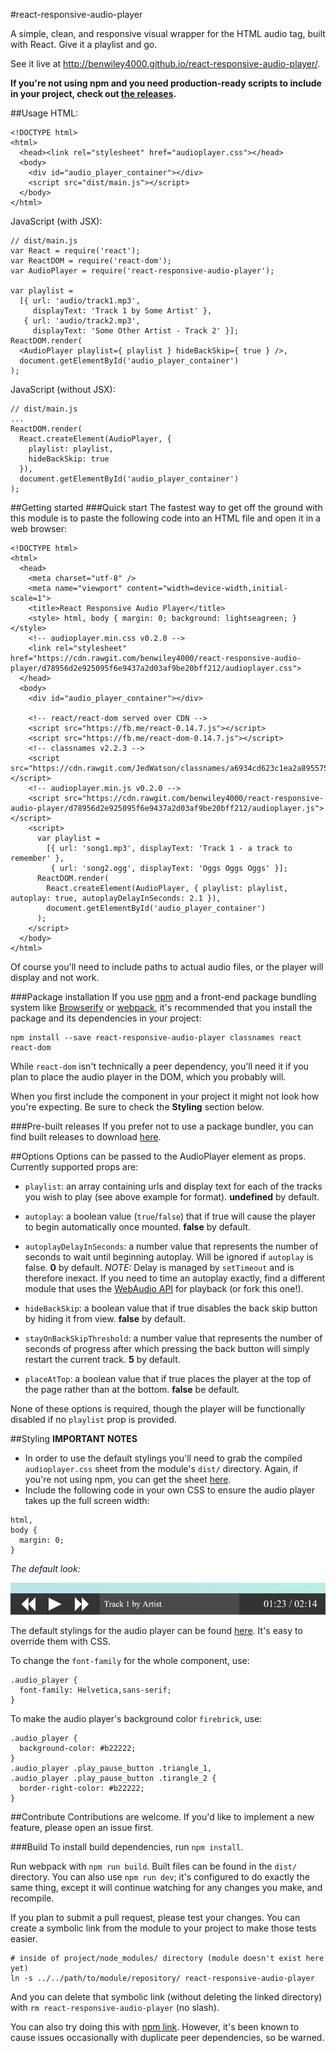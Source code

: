 #react-responsive-audio-player

A simple, clean, and responsive visual wrapper for the HTML audio tag, built with React. Give it a playlist and go.

See it live at http://benwiley4000.github.io/react-responsive-audio-player/.

**If you're not using npm and you need production-ready scripts to include in your project, check out [the releases](https://github.com/benwiley4000/react-responsive-audio-player/releases).**

##Usage
HTML:
```
<!DOCTYPE html>
<html>
  <head><link rel="stylesheet" href="audioplayer.css"></head>
  <body>
    <div id="audio_player_container"></div>
    <script src="dist/main.js"></script>
  </body>
</html>
```
JavaScript (with JSX):
```
// dist/main.js
var React = require('react');
var ReactDOM = require('react-dom');
var AudioPlayer = require('react-responsive-audio-player');

var playlist =
  [{ url: 'audio/track1.mp3',
     displayText: 'Track 1 by Some Artist' },
   { url: 'audio/track2.mp3',
     displayText: 'Some Other Artist - Track 2' }];
ReactDOM.render(
  <AudioPlayer playlist={ playlist } hideBackSkip={ true } />,
  document.getElementById('audio_player_container')
);
```
JavaScript (without JSX):
```
// dist/main.js
...
ReactDOM.render(
  React.createElement(AudioPlayer, {
    playlist: playlist,
    hideBackSkip: true
  }),
  document.getElementById('audio_player_container')
);
```

##Getting started
###Quick start
The fastest way to get off the ground with this module is to paste the following code into an HTML file and open it in a web browser:
```
<!DOCTYPE html>
<html>
  <head>
    <meta charset="utf-8" />
    <meta name="viewport" content="width=device-width,initial-scale=1">
    <title>React Responsive Audio Player</title>
    <style> html, body { margin: 0; background: lightseagreen; } </style>
    <!-- audioplayer.min.css v0.2.0 -->
    <link rel="stylesheet" href="https://cdn.rawgit.com/benwiley4000/react-responsive-audio-player/d78956d2e925095f6e9437a2d03af9be20bff212/audioplayer.css">
  </head>
  <body>
    <div id="audio_player_container"></div>

    <!-- react/react-dom served over CDN -->
    <script src="https://fb.me/react-0.14.7.js"></script>
    <script src="https://fb.me/react-dom-0.14.7.js"></script>
    <!-- classnames v2.2.3 -->
    <script src="https://cdn.rawgit.com/JedWatson/classnames/a6934cd623c1ea2a895575af9c83b08c8bdd3b05/index.js"></script>
    <!-- audioplayer.min.js v0.2.0 -->
    <script src="https://cdn.rawgit.com/benwiley4000/react-responsive-audio-player/d78956d2e925095f6e9437a2d03af9be20bff212/audioplayer.js"></script>
    <script>
      var playlist =
        [{ url: 'song1.mp3', displayText: 'Track 1 - a track to remember' },
         { url: 'song2.ogg', displayText: 'Oggs Oggs Oggs' }];
      ReactDOM.render(
        React.createElement(AudioPlayer, { playlist: playlist, autoplay: true, autoplayDelayInSeconds: 2.1 }),
        document.getElementById('audio_player_container')
      );
    </script>
  </body>
</html>
```
Of course you'll need to include paths to actual audio files, or the player will display and not work.

###Package installation
If you use [npm](https://www.npmjs.com/) and a front-end package bundling system like [Browserify](http://browserify.org/) or [webpack](https://webpack.github.io/), it's recommended that you install the package and its dependencies in your project:
```
npm install --save react-responsive-audio-player classnames react react-dom
```
While `react-dom` isn't technically a peer dependency, you'll need it if you plan to place the audio player in the DOM, which you probably will.

When you first include the component in your project it might not look how you're expecting. Be sure to check the **Styling** section below.

###Pre-built releases
If you prefer not to use a package bundler, you can find built releases to download [here](https://github.com/benwiley4000/react-responsive-audio-player/releases).

##Options
Options can be passed to the AudioPlayer element as props. Currently supported props are:
* `playlist`: an array containing urls and display text for each of the tracks you wish to play (see above example for format). **undefined** by default.

* `autoplay`: a boolean value (`true`/`false`) that if true will cause the player to begin automatically once mounted. **false** by default.

* `autoplayDelayInSeconds`: a number value that represents the number of seconds to wait until beginning autoplay. Will be ignored if `autoplay` is false. **0** by default. *NOTE:* Delay is managed by `setTimeout` and is therefore inexact. If you need to time an autoplay exactly, find a different module that uses the [WebAudio API](https://developer.mozilla.org/en-US/docs/Web/API/Web_Audio_API) for playback (or fork this one!).

* `hideBackSkip`: a boolean value that if true disables the back skip button by hiding it from view. **false** by default.

* `stayOnBackSkipThreshold`: a number value that represents the number of seconds of progress after which pressing the back button will simply restart the current track. **5** by default.

* `placeAtTop`: a boolean value that if true places the player at the top of the page rather than at the bottom. **false** be default.

None of these options is required, though the player will be functionally disabled if no `playlist` prop is provided.

##Styling
**IMPORTANT NOTES**
* In order to use the default stylings you'll need to grab the compiled `audioplayer.css` sheet from the module's `dist/` directory. Again, if you're not using npm, you can get the sheet [here](https://github.com/benwiley4000/react-responsive-audio-player/releases).
* Include the following code in your own CSS to ensure the audio player takes up the full screen width:
```
html,
body {
  margin: 0;
}
```

*The default look:*

![Audio Player Screenshot](audio_player_example_01.png)

The default stylings for the audio player can be found [here](https://github.com/benwiley4000/react-responsive-audio-player/blob/master/src/index.scss). It's easy to override them with CSS.

To change the `font-family` for the whole component, use:
```
.audio_player {
  font-family: Helvetica,sans-serif;
}
```
To make the audio player's background color `firebrick`, use:
```
.audio_player {
  background-color: #b22222;
}
.audio_player .play_pause_button .triangle_1,
.audio_player .play_pause_button .tirangle_2 {
  border-right-color: #b22222;
}
```
##Contribute
Contributions are welcome. If you'd like to implement a new feature, please open an issue first.

###Build
To install build dependencies, run `npm install`.

Run webpack with `npm run build`. Built files can be found in the `dist/` directory. You can also use `npm run dev`; it's configured to do exactly the same thing, except it will continue watching for any changes you make, and recompile.

If you plan to submit a pull request, please test your changes. You can create a symbolic link from the module to your project to make those tests easier.

```
# inside of project/node_modules/ directory (module doesn't exist here yet)
ln -s ../../path/to/module/repository/ react-responsive-audio-player
```
And you can delete that symbolic link (without deleting the linked directory) with `rm react-responsive-audio-player` (no slash).

You can also try doing this with [npm link](https://docs.npmjs.com/cli/link). However, it's been known to cause issues occasionally with duplicate peer dependencies, so be warned.

